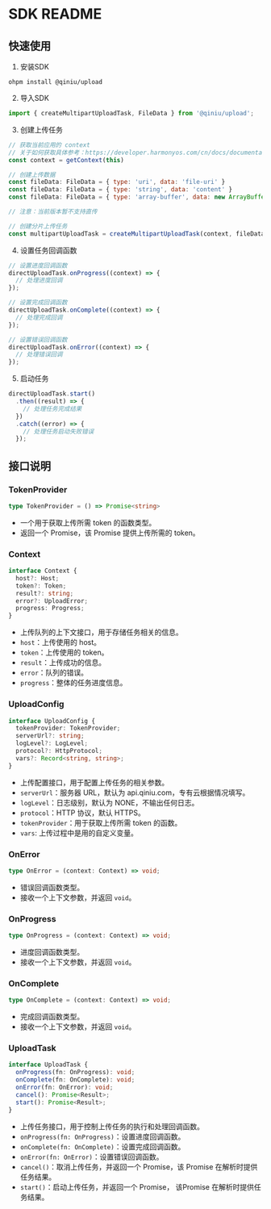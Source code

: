 # SDK README

## 快速使用

1. 安装SDK

```
ohpm install @qiniu/upload
```

2. 导入SDK

```javascript
import { createMultipartUploadTask, FileData } from '@qiniu/upload';
```

3. 创建上传任务

```javascript
// 获取当前应用的 context
// 关于如何获取具体参考：https://developer.harmonyos.com/cn/docs/documentation/doc-references-V3/js-apis-inner-application-context-0000001427744988-V3
const context = getContext(this)

// 创建上传数据
const fileData: FileData = { type: 'uri', data: 'file-uri' }
const fileData: FileData = { type: 'string', data: 'content' }
const fileData: FileData = { type: 'array-buffer', data: new ArrayBuffer(1e3) }

// 注意：当前版本暂不支持直传

// 创建分片上传任务
const multipartUploadTask = createMultipartUploadTask(context, fileData, config);
```

4. 设置任务回调函数

```javascript
// 设置进度回调函数
directUploadTask.onProgress((context) => {
  // 处理进度回调
});

// 设置完成回调函数
directUploadTask.onComplete((context) => {
  // 处理完成回调
});

// 设置错误回调函数
directUploadTask.onError((context) => {
  // 处理错误回调
});
```

5. 启动任务

```javascript
directUploadTask.start()
  .then((result) => {
    // 处理任务完成结果
  })
  .catch((error) => {
    // 处理任务启动失败错误
  });
```

## 接口说明

### TokenProvider

```typescript
type TokenProvider = () => Promise<string>
```

- 一个用于获取上传所需 token 的函数类型。
- 返回一个 Promise，该 Promise 提供上传所需的 token。

### Context

```typescript
interface Context {
  host?: Host;
  token?: Token;
  result?: string;
  error?: UploadError;
  progress: Progress;
}
```

- 上传队列的上下文接口，用于存储任务相关的信息。
- `host`：上传使用的 host。
- `token`：上传使用的 token。
- `result`：上传成功的信息。
- `error`：队列的错误。
- `progress`：整体的任务进度信息。

### UploadConfig

```typescript
interface UploadConfig {
  tokenProvider: TokenProvider;
  serverUrl?: string;
  logLevel?: LogLevel;
  protocol?: HttpProtocol;
  vars?: Record<string, string>;
}
```

- 上传配置接口，用于配置上传任务的相关参数。
- `serverUrl`：服务器 URL，默认为 api.qiniu.com，专有云根据情况填写。
- `logLevel`：日志级别，默认为 NONE，不输出任何日志。
- `protocol`：HTTP 协议，默认 HTTPS。
- `tokenProvider`：用于获取上传所需 token 的函数。
- `vars`: 上传过程中是用的自定义变量。

### OnError

```typescript
type OnError = (context: Context) => void;
```

- 错误回调函数类型。
- 接收一个上下文参数，并返回 `void`。

### OnProgress

```typescript
type OnProgress = (context: Context) => void;
```

- 进度回调函数类型。
- 接收一个上下文参数，并返回 `void`。

### OnComplete

```typescript
type OnComplete = (context: Context) => void;
```

- 完成回调函数类型。
- 接收一个上下文参数，并返回 `void`。

### UploadTask

```typescript
interface UploadTask {
  onProgress(fn: OnProgress): void;
  onComplete(fn: OnComplete): void;
  onError(fn: OnError): void;
  cancel(): Promise<Result>;
  start(): Promise<Result>;
}
```

- 上传任务接口，用于控制上传任务的执行和处理回调函数。
- `onProgress(fn: OnProgress)`：设置进度回调函数。
- `onComplete(fn: OnComplete)`：设置完成回调函数。
- `onError(fn: OnError)`：设置错误回调函数。
- `cancel()`：取消上传任务，并返回一个 Promise，该 Promise 在解析时提供任务结果。
- `start()`：启动上传任务，并返回一个 Promise， 该Promise 在解析时提供任务结果。
